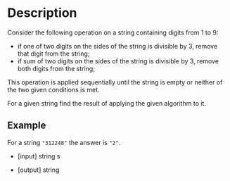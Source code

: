 # Description

Consider the following operation on a string containing digits from 1 to 9:

-   if one of two digits on the sides of the string is divisible by 3, remove that digit from the string;
-   if sum of two digits on the sides of the string is divisible by 3, remove both digits from the string;

This operation is applied sequentially until the string is empty or neither of the two given conditions is met.

For a given string find the result of applying the given algorithm to it.

## Example

For a string `"312248"` the answer is `"2"`.

-   [input] string s

-   [output] string
